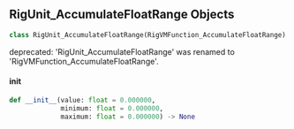 ## RigUnit_AccumulateFloatRange Objects

```python
class RigUnit_AccumulateFloatRange(RigVMFunction_AccumulateFloatRange)
```

deprecated: 'RigUnit_AccumulateFloatRange' was renamed to 'RigVMFunction_AccumulateFloatRange'.

<a id="unreal.RigUnit_AccumulateFloatRange.__init__"></a>

#### __init__

```python
def __init__(value: float = 0.000000,
             minimum: float = 0.000000,
             maximum: float = 0.000000) -> None
```

<a id="unreal.RigVMFunction_AccumulateVectorRange"></a>